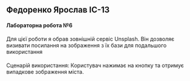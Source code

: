 ## Федоренко Ярослав ІС-13
#### Лабораторна робота №6
Для цієї роботи я обрав зовнішній сервіс Unsplash. Він дозволяє визивати посилання на зображення з їх бази для подальшого використання
####
Сценарій використання: Користувач нажимає на кнопку та отримує випадкове зображення міста.
